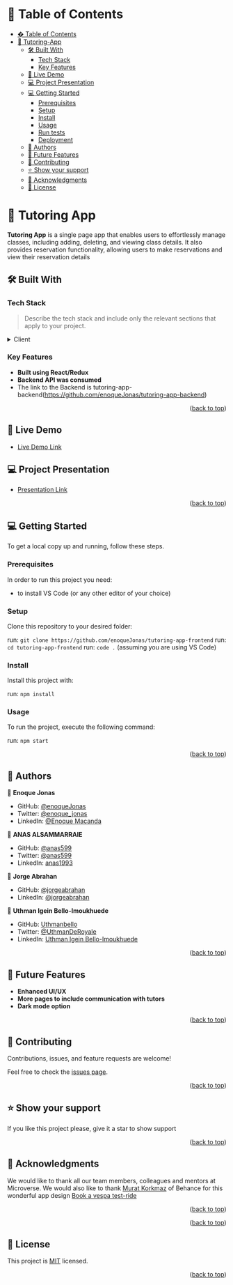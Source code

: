 <a name="readme-top"></a>

# 📗 Table of Contents

- [� Table of Contents](#-table-of-contents)
- [📖 Tutoring-App ](#-Tutoring-App)
  - [🛠 Built With ](#-built-with-)
    - [Tech Stack ](#tech-stack-)
    - [Key Features ](#key-features-)
  - [🚀 Live Demo ](#-live-demo-)
  - [💻 Project Presentation ](#-project-presentation-)
  - [💻 Getting Started ](#-getting-started-)
    - [Prerequisites](#prerequisites)
    - [Setup](#setup)
    - [Install](#install)
    - [Usage](#usage)
    - [Run tests](#run-tests)
    - [Deployment](#deployment)
  - [👥 Authors ](#-authors-)
  - [🔭 Future Features ](#-future-features-)
  - [🤝 Contributing ](#-contributing-)
  - [⭐️ Show your support ](#️-show-your-support-)
  - [🙏 Acknowledgments ](#-acknowledgments-)
  - [📝 License ](#-license-)

# 📖 Tutoring App <a name="about-project"></a>

**Tutoring App** is a single page app that enables users to effortlessly manage classes, including adding, deleting, and viewing class details. It also provides reservation functionality, allowing users to make reservations and view their reservation details

## 🛠 Built With <a name="built-with"></a>

### Tech Stack <a name="tech-stack"></a>

> Describe the tech stack and include only the relevant sections that apply to your project.

<details>
  <summary>Client</summary>
  <ul>
    <li><a href="https://reactjs.org/">React.js</a></li>
  </ul>
</details>

### Key Features <a name="key-features"></a>

- **Built using React/Redux**
- **Backend API was consumed**
- The link to the Backend is tutoring-app-backend(https://github.com/enoqueJonas/tutoring-app-backend)

<p align="right">(<a href="#readme-top">back to top</a>)</p>

## 🚀 Live Demo <a name="live-demo"></a>

- [Live Demo Link](https://tutoring-front-end.onrender.com)

## 💻 Project Presentation <a name="project-presentation"></a>

- [Presentation Link](https://google.com)

<p align="right">(<a href="#readme-top">back to top</a>)</p>

## 💻 Getting Started <a name="getting-started"></a>

To get a local copy up and running, follow these steps.

### Prerequisites

In order to run this project you need:

- to install VS Code (or any other editor of your choice)

### Setup

Clone this repository to your desired folder:

run: `git clone https://github.com/enoqueJonas/tutoring-app-frontend`
run: `cd tutoring-app-frontend`
run: `code .` (assuming you are using VS Code)

### Install

Install this project with:

run: `npm install`

### Usage

To run the project, execute the following command:

run: `npm start`

<p align="right">(<a href="#readme-top">back to top</a>)</p>

## 👥 Authors <a name="authors"></a>

👤 **Enoque Jonas**

- GitHub: [@enoqueJonas](https://github.com/enoqueJonas)
- Twitter: [@enoque_jonas](https://twitter.com/_enoqueJonas)
- LinkedIn: [@Enoque Macanda](https://www.linkedin.com/mwlite/in/enoque-macanda)

👤 **ANAS ALSAMMARRAIE**

- GitHub: [@anas599](https://github.com/anas599)
- Twitter: [@anas599](https://twitter.com/anas599)
- LinkedIn: [anas1993](https://linkedin.com/in/anas1993)

👤 **Jorge Abrahan**

- GitHub: [@jorgeabrahan](https://github.com/jorgeabrahan)
- LinkedIn: [@jorgeabrahan](https://www.linkedin.com/in/jorge-siguenza/?locale=en_US)

👤 **Uthman Igein Bello-Imoukhuede**

- GitHub: [Uthmanbello](https://github.com/Uthmanbello)
- Twitter: [@UthmanDeRoyale](https://twitter.com/UthmanDeRoyale)
- LinkedIn: [Uthman Igein Bello-Imoukhuede](https://www.linkedin.com/in/uthmanbelloimoukhuede)

<p align="right">(<a href="#readme-top">back to top</a>)</p>

## 🔭 Future Features <a name="future-features"></a>

- **Enhanced UI/UX**
- **More pages to include communication with tutors**
- **Dark mode option**

<p align="right">(<a href="#readme-top">back to top</a>)</p>

## 🤝 Contributing <a name="contributing"></a>

Contributions, issues, and feature requests are welcome!

Feel free to check the [issues page](https://github.com/enoqueJonas/tutoring-app-frontend/issues/).

<p align="right">(<a href="#readme-top">back to top</a>)</p>

## ⭐️ Show your support <a name="support"></a>

If you like this project please, give it a star to show support

<p align="right">(<a href="#readme-top">back to top</a>)</p>

## 🙏 Acknowledgments <a name="acknowledgements"></a>

We would like to thank all our team members, colleagues and mentors at Microverse.
We would also like to thank <a href="https://www.behance.net/muratk">Murat Korkmaz</a>
of Behance for this wonderful app design <a href="https://www.behance.net/gallery/26425031/Vespa-Responsive-Redesign/modules/173005583">Book a vespa test-ride</a>

<p align="right">(<a href="#readme-top">back to top</a>)</p>

<p align="right">(<a href="#readme-top">back to top</a>)</p>

## 📝 License <a name="license"></a>

This project is [MIT](https://github.com/enoqueJonas/tutoring-app-frontend/blob/dev/LICENSE) licensed.

<p align="right">(<a href="#readme-top">back to top</a>)</p>
